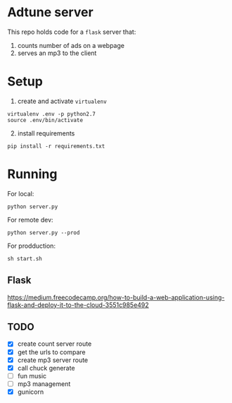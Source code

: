 # Adtune server

This repo holds code for a `flask` server that:

1.  counts number of ads on a webpage
2.  serves an mp3 to the client

# Setup
1.  create and activate `virtualenv`
```
virtualenv .env -p python2.7
source .env/bin/activate
```
2.  install requirements
```
pip install -r requirements.txt
```

# Running
For local:
```
python server.py
```

For remote dev:
```
python server.py --prod
```

For prodduction:
```
sh start.sh
```

## Flask
https://medium.freecodecamp.org/how-to-build-a-web-application-using-flask-and-deploy-it-to-the-cloud-3551c985e492

## TODO
-   [x] create count server route
-   [x] get the urls to compare
-   [x] create mp3 server route
-   [x] call chuck generate
-   [ ] fun music
-   [ ] mp3 management
-   [x] gunicorn
